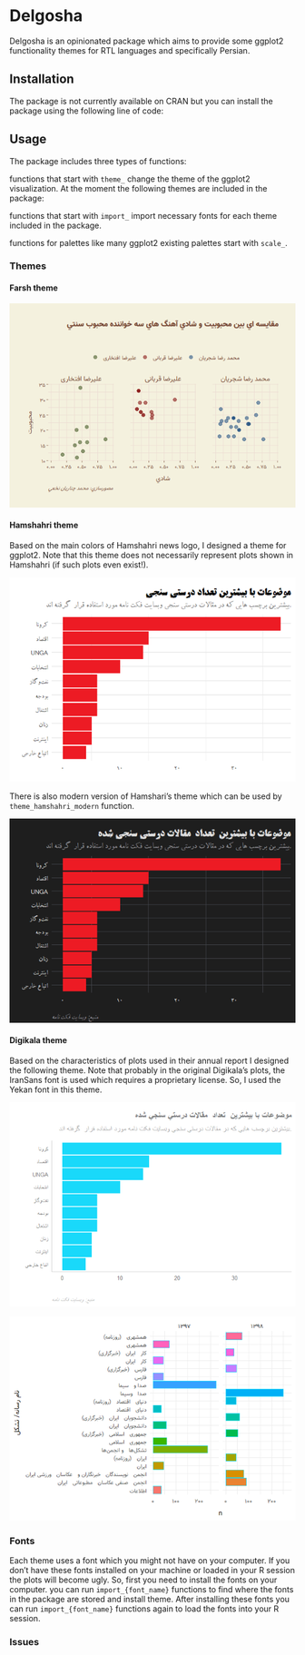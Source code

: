 Delgosha
================

Delgosha is an opinionated package which aims to provide some ggplot2
functionality themes for RTL languages and specifically Persian.

## Installation

The package is not currently available on CRAN but you can install the
package using the following line of code:

## Usage

The package includes three types of functions:

functions that start with `theme_` change the theme of the ggplot2
visualization. At the moment the following themes are included in the
package:

functions that start with `import_` import necessary fonts for each
theme included in the package.

functions for palettes like many ggplot2 existing palettes start with
`scale_`.

### Themes

#### Farsh theme

![](README_files/figure-gfm/unnamed-chunk-3-1.png)<!-- -->

#### Hamshahri theme

Based on the main colors of Hamshahri news logo, I designed a theme for
ggplot2. Note that this theme does not necessarily represent plots shown
in Hamshahri (if such plots even exist\!).

![](README_files/figure-gfm/unnamed-chunk-4-1.png)<!-- -->

There is also modern version of Hamshari’s theme which can be used by
`theme_hamshahri_modern` function.

![](README_files/figure-gfm/unnamed-chunk-5-1.png)<!-- -->

#### Digikala theme

Based on the characteristics of plots used in their annual report I
designed the following theme. Note that probably in the original
Digikala’s plots, the IranSans font is used which requires a proprietary
license. So, I used the Yekan font in this theme.

![](README_files/figure-gfm/unnamed-chunk-6-1.png)<!-- -->

![](README_files/figure-gfm/unnamed-chunk-7-1.png)<!-- -->

### Fonts

Each theme uses a font which you might not have on your computer. If you
don’t have these fonts installed on your machine or loaded in your R
session the plots will become ugly. So, first you need to install the
fonts on your computer. you can run `import_{font_name}` functions to
find where the fonts in the package are stored and install theme. After
installing these fonts you can run `import_{font_name}` functions again
to load the fonts into your R session.

### Issues
